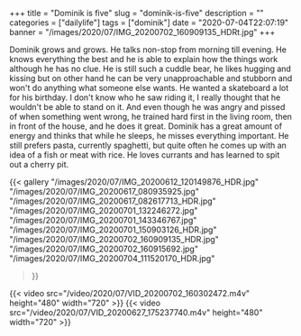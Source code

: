 +++
title = "Dominik is five"
slug = "dominik-is-five"
description = ""
categories = ["dailylife"]
tags = ["dominik"]
date = "2020-07-04T22:07:19"
banner = "/images/2020/07/IMG_20200702_160909135_HDRt.jpg"
+++

Dominik grows and grows. He talks non-stop from morning till evening. He knows everything the best and he is able to explain how the things work although he has no clue. He is still such a cuddle bear, he likes hugging and kissing but on other hand he can be very unapproachable and stubborn and won't do anything what someone else wants. He wanted a skateboard a lot for his birthday. I don't know who he saw riding it, I really thought that he wouldn't be able to stand on it. And even though he was angry and pissed of when something went wrong, he trained hard first in the living room, then in front of the house, and he does it great. Dominik has a great amount of energy and thinks that while he sleeps, he misses everything important. He still prefers pasta, currently spaghetti, but quite often he comes up with an idea of a fish or meat with rice. He loves currants and has learned to spit out a cherry pit.


{{< gallery
  "/images/2020/07/IMG_20200612_120149876_HDR.jpg"
  "/images/2020/07/IMG_20200617_080935925.jpg"
  "/images/2020/07/IMG_20200617_082617713_HDR.jpg"
  "/images/2020/07/IMG_20200701_132246272.jpg"
  "/images/2020/07/IMG_20200701_143346767.jpg"
  "/images/2020/07/IMG_20200701_150903126_HDR.jpg"
  "/images/2020/07/IMG_20200702_160909135_HDR.jpg"
  "/images/2020/07/IMG_20200702_160915692.jpg"
  "/images/2020/07/IMG_20200704_111520170_HDR.jpg"
>}}

{{< video src="/video/2020/07/VID_20200702_160302472.m4v" height="480" width="720" >}}
{{< video src="/video/2020/07/VID_20200627_175237740.m4v" height="480" width="720" >}}

